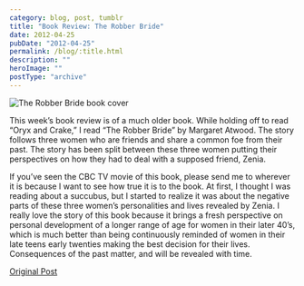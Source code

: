 ```yaml
---
category: blog, post, tumblr
title: "Book Review: The Robber Bride"
date: 2012-04-25
pubDate: "2012-04-25"
permalink: /blog/:title.html
description: ""
heroImage: ""
postType: "archive"
---
```


![The Robber Bride book cover](https://68.media.tumblr.com/tumblr_m2x5jjba4X1qz81kho1_400.jpg)

This week’s book review is of a much older book. While holding off to read “Oryx and Crake,” I read “The Robber Bride” by Margaret Atwood. The story follows three women who are friends and share a common foe from their past. The story has been split between these three women putting their perspectives on how they had to deal with a supposed friend, Zenia.

If you’ve seen the CBC TV movie of this book, please send me to wherever it is because I want to see how true it is to the book. At first, I thought I was reading about a succubus, but I started to realize it was about the negative parts of these three women’s personalities and lives revealed by Zenia. I really love the story of this book because it brings a fresh perspective on personal development of a longer range of age for women in their later 40’s, which is much better than being continuously reminded of women in their late teens early twenties making the best decision for their lives. Consequences of the past matter, and will be revealed with time.

[Original Post](https://jermspeaks.com/post/21788751282/this-weeks-book-review-is-of-a-much-older-book)
